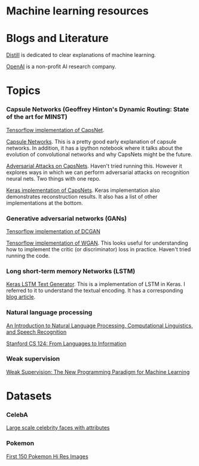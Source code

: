 # Machine learning resources

# Blogs and Literature

[Distill](https://distill.pub) is dedicated to clear explanations of machine learning.

[OpenAI](https://openai.com) is a non-profit AI research company.

# Topics

### Capsule Networks (Geoffrey Hinton's Dynamic Routing: State of the art for MINST)

[Tensorflow implementation of CapsNet](https://github.com/naturomics/CapsNet-Tensorflow).

[Capsule Networks](https://github.com/llSourcell/capsule_networks). This is a pretty good early explanation of capsule networks. In addition, it has a ipython notebook where it talks about the evolution of convolutional networks and why CapsNets might be the future.

[Adversarial Attacks on CapsNets](https://github.com/jaesik817/adv_attack_capsnet). Haven't tried running this. However it explores ways  in which we can perform adversarial attacks on recognition neural nets. Two things with one repo.

[Keras implementation of CapsNets](https://github.com/XifengGuo/CapsNet-Keras). Keras implementation also demonstrates reconstruction results. It also has a list of other implementations at the bottom.

### Generative adversarial networks (GANs)

[Tensorflow implementation of DCGAN](https://github.com/carpedm20/DCGAN-tensorflow)

[Tensorflow implementation of WGAN](https://github.com/jiamings/wgan). This looks useful for understanding how to implement the critic (or discriminator) loss in practice. Haven't tried running the code.

### Long short-term memory Networks (LSTM)

[Keras LSTM Text Generator](https://github.com/ChunML/text-generator). This is a implementation of LSTM in Keras. I referred to it to understand the textual encoding. It has a corresponding [blog article](https://chunml.github.io/ChunML.github.io/project/Creating-Text-Generator-Using-Recurrent-Neural-Network/).

### Natural language processing

[An Introduction to Natural Language Processing, Computational Linguistics, and Speech Recognition](http://web.stanford.edu/~jurafsky/slp3/ed3book.pdf)

[Stanford CS 124: From Languages to Information](http://web.stanford.edu/class/cs124/)

### Weak supervision
[Weak Supervision: The New Programming Paradigm for Machine Learning](http://dawn.cs.stanford.edu/2017/07/16/weak-supervision/)

# Datasets

### CelebA
[Large scale celebrity faces with attributes](http://mmlab.ie.cuhk.edu.hk/projects/CelebA.html)

### Pokemon
[First 150 Pokemon Hi Res Images](https://github.com/The-Chanman/pokemon-image-dataset)
